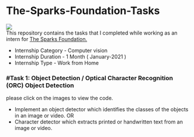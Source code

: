 # The-Sparks-Foundation-Tasks                                                
![](https://camo.githubusercontent.com/d61800e0293a2d29f1b65dd9284c0bc60d89fb98eca567ccfc9c34fd5d620119/68747470733a2f2f7777772e746865737061726b73666f756e646174696f6e73696e6761706f72652e6f72672f696d616765732f6c6f676f5f736d616c6c2e706e67)                              
This repository contains the tasks that I completed while working as an intern for [The Sparks Foundation.](https://www.thesparksfoundationsingapore.org/)

- Internship Category - Computer vision
- Internship Duration - 1 Month ( January-2021 )
- Internship Type - Work from Home


### #Task 1: Object Detection / Optical Character Recognition (ORC) Object Detection
  please click on the images to view the code.                                                                               
  
- Implement an object detector which identifies the classes of the objects in
an image or video. OR
- Character detector which extracts printed or handwritten text from an
image or video.




